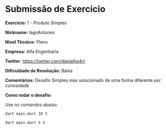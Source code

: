 # Submissão de Exercicio

**Exercicio:** 1 - Produto Simples

**Nickname:** IagoAntunes

**Nível Técnico:** Pleno

**Empresa:** Alfa Engenharia

**Twitter**: https://twitter.com/danielhe4rt

**Dificuldade de Resolução:** Baixa

**Comentários:** Desafio Simples mas solucionado de uma forma diferente por curiosidade

**Como rodar o desafio**: 

Use os comandos abaixo: 
```bash
dart main.dart 10 3
```
```bash
dart main.dart 5 5
```